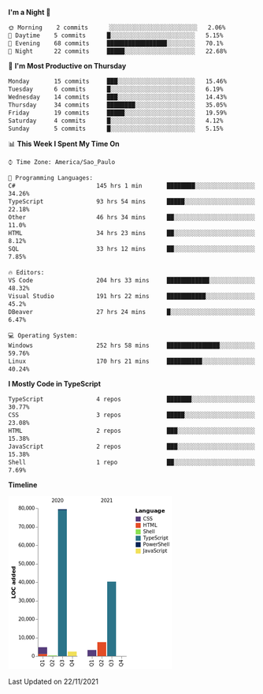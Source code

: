 <!--START_SECTION:waka-->
**I'm a Night 🦉** 

```text
🌞 Morning    2 commits      ░░░░░░░░░░░░░░░░░░░░░░░░░   2.06% 
🌆 Daytime    5 commits      █░░░░░░░░░░░░░░░░░░░░░░░░   5.15% 
🌃 Evening    68 commits     █████████████████░░░░░░░░   70.1% 
🌙 Night      22 commits     █████░░░░░░░░░░░░░░░░░░░░   22.68%

```
📅 **I'm Most Productive on Thursday** 

```text
Monday       15 commits     ███░░░░░░░░░░░░░░░░░░░░░░   15.46% 
Tuesday      6 commits      █░░░░░░░░░░░░░░░░░░░░░░░░   6.19% 
Wednesday    14 commits     ███░░░░░░░░░░░░░░░░░░░░░░   14.43% 
Thursday     34 commits     ████████░░░░░░░░░░░░░░░░░   35.05% 
Friday       19 commits     █████░░░░░░░░░░░░░░░░░░░░   19.59% 
Saturday     4 commits      █░░░░░░░░░░░░░░░░░░░░░░░░   4.12% 
Sunday       5 commits      █░░░░░░░░░░░░░░░░░░░░░░░░   5.15%

```


📊 **This Week I Spent My Time On** 

```text
⌚︎ Time Zone: America/Sao_Paulo

💬 Programming Languages: 
C#                       145 hrs 1 min       ████████░░░░░░░░░░░░░░░░░   34.26% 
TypeScript               93 hrs 54 mins      █████░░░░░░░░░░░░░░░░░░░░   22.18% 
Other                    46 hrs 34 mins      ██░░░░░░░░░░░░░░░░░░░░░░░   11.0% 
HTML                     34 hrs 23 mins      ██░░░░░░░░░░░░░░░░░░░░░░░   8.12% 
SQL                      33 hrs 12 mins      ██░░░░░░░░░░░░░░░░░░░░░░░   7.85%

🔥 Editors: 
VS Code                  204 hrs 33 mins     ████████████░░░░░░░░░░░░░   48.32% 
Visual Studio            191 hrs 22 mins     ███████████░░░░░░░░░░░░░░   45.2% 
DBeaver                  27 hrs 24 mins      █░░░░░░░░░░░░░░░░░░░░░░░░   6.47%

💻 Operating System: 
Windows                  252 hrs 58 mins     ███████████████░░░░░░░░░░   59.76% 
Linux                    170 hrs 21 mins     ██████████░░░░░░░░░░░░░░░   40.24%

```

**I Mostly Code in TypeScript** 

```text
TypeScript               4 repos             ███████░░░░░░░░░░░░░░░░░░   30.77% 
CSS                      3 repos             █████░░░░░░░░░░░░░░░░░░░░   23.08% 
HTML                     2 repos             ███░░░░░░░░░░░░░░░░░░░░░░   15.38% 
JavaScript               2 repos             ███░░░░░░░░░░░░░░░░░░░░░░   15.38% 
Shell                    1 repo              ██░░░░░░░░░░░░░░░░░░░░░░░   7.69%

```


**Timeline**

![Chart not found](https://raw.githubusercontent.com/jonhoffmam/jonhoffmam/master/charts/bar_graph.png) 


 Last Updated on 22/11/2021
<!--END_SECTION:waka-->
